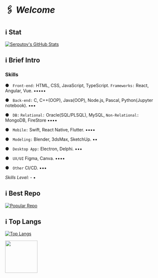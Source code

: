 # 🖇 *Welcome* 

## ℹ️  Stat 

[![Serputov's GitHub Stats](https://github-readme-stats.vercel.app/api?username=aserputov)](https://github.com/aserputov?tab=repositories)

<!-- [![](https://img.shields.io/badge/-JavaScript-green?logo=JavaScript&logoColor=white&style=flat)](https://www.https://www.javascript.com)
[![](https://img.shields.io/badge/-MongoDB-blue?logo=mongodb&logoColor=white&style=flat)](https://www.mongodb.com)
[![](https://img.shields.io/badge/-React-blue?logo=React&logoColor=white&style=flat)](https://www.reactjs.org)
[![](https://img.shields.io/badge/-Angular-blue?logo=angular&logoColor=white&style=flat)](https://www.angular.com)
[![](https://img.shields.io/badge/-Swift-green?logo=Swift&logoColor=white&style=flat)](https://www.swift.org) -->


## ℹ️  Brief Intro 

### Skills


● &nbsp;&nbsp;``` Front-end: ``` HTML, CSS, JavaScript, TypeScript. ```Frameworks:``` React, Angular, Vue.  ▪︎▪︎▪︎▪︎▪︎

● &nbsp;&nbsp;``` Back-end: ``` C, C++(OOP), Java(OOP), Node.js, Pascal, Python(Jupyter notebook). ▪︎▪︎▪︎

● &nbsp;&nbsp;``` DB: ``` ```Relational:``` Oracle(SQL/PLSQL), MySQL, ```Non-Relational:``` MongoDB, FireStore ▪︎▪︎▪︎▪︎

● &nbsp;&nbsp;``` Mobile: ``` Swift, React Native, Flutter.  ▪︎▪︎▪︎▪︎

● &nbsp;&nbsp;``` Modeling: ``` Blender, 3dsMax, SketchUp.  ▪︎▪︎

● &nbsp;&nbsp;``` Desktop App: ``` Electron, Delphi.  ▪︎▪︎▪︎

● &nbsp;&nbsp;``` UX/UI ``` Figma, Canva. ▪︎▪︎▪︎▪︎

● &nbsp;&nbsp;``` Other ``` CI/CD. ▪︎▪︎▪︎

*Skills Level:* - ▪︎


## ℹ️  Best Repo


[![Popular Repo](https://github-readme-stats.vercel.app/api/pin/?username=aserputov&repo=QckStaticSiteGenerator)](https://github.com/aserputov/QckStaticSiteGenerator)

## ℹ️  Top Langs 

[![Top Langs](https://github-readme-stats.vercel.app/api/top-langs/?username=aserputov&langs_count=4)](https://github.com/aserputov/github-readme-stats)

<a href="https://dev.to/aserputov"><img width="105px" padding="0px 0px 0px 80px" src="https://user-images.githubusercontent.com/65831678/143137815-24fccb4d-a4a3-49bf-84e4-303f67c0a64d.png"></a>





<!-- <div align="left" style="margin: 0px 0">
   <a href="https://github.com/aserputov/github-profile-views-counter">
       
   </a>
</div> -->


